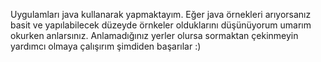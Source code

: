 Uygulamları java kullanarak yapmaktayım. Eğer java örnekleri arıyorsanız basit ve yapılabilecek düzeyde örnkeler olduklarını 
düşünüyorum umarım okurken anlarsınız. Anlamadığınız yerler olursa sormaktan çekinmeyin yardımcı olmaya çalışırım şimdiden başarılar :)
